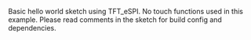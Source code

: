 Basic hello world sketch using TFT_eSPI.
No touch functions used in this example.
Please read comments in the sketch for build config and dependencies.
